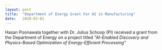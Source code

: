 ```yaml
---
layout: post
title:  "Department of Energy Grant For AI in Manufacturing"
date:   2020-03-01
---
```

Hasan Poonawala together with Dr. Julius Schoop (PI) received a grant from the Department of Energy on a project titled *"AI-Enabled Discovery and Physics-Based Optimization of Energy-Efficient Processing"*
